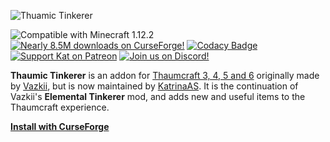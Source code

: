 ![Thuamic Tinkerer](https://i.imgur.com/ay34bGO.png)

![Compatible with Minecraft 1.12.2](https://img.shields.io/badge/minecraft-1.12.2-green) [![Nearly 8.5M downloads on CurseForge!](https://img.shields.io/badge/downloads-8,409,734-blue)](https://www.curseforge.com/minecraft/mc-mods/thaumic-tinkerer) [![Codacy Badge](https://app.codacy.com/project/badge/Grade/f3247c4929144ef28c9afc4d6298135c)](https://www.codacy.com/gh/Thaumic-Tinkerer/ThaumicTinkerer/dashboard?utm_source=github.com&utm_medium=referral&utm_content=Thaumic-Tinkerer/ThaumicTinkerer&utm_campaign=Badge_Grade) [![Support Kat on Patreon](https://img.shields.io/badge/patreon-Support%20the%20Developer-orange)](https://www.patreon.com/bePatron?u=82040) [![Join us on Discord!](https://img.shields.io/badge/discord-Join%20the%20Conversation-4e5d94)](https://discord.gg/wdK3GfN37m)

**Thaumic Tinkerer** is an addon for [Thaumcraft 3, 4, 5 and 6](https://ftb.fandom.com/wiki/Thaumcraft "Thaumcraft") originally made by [Vazkii](https://github.com/Vazkii), but is now maintained by [KatrinaAS](https://github.com/KatrinaAS). It is the continuation of Vazkii's **Elemental Tinkerer** mod, and adds new and useful items to the Thaumcraft experience.

[**Install with CurseForge**](https://www.curseforge.com/minecraft/mc-mods/thaumic-tinkerer)
